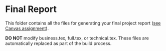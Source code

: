 # Final Report

This folder contains all the files for generating your final project report ([see Canvas assignment](https://canvas.auckland.ac.nz/courses/91591/assignments/315400)).

**DO NOT** modify business.tex, full.tex, or technical.tex. These files are automatically replaced as part of the build process.
